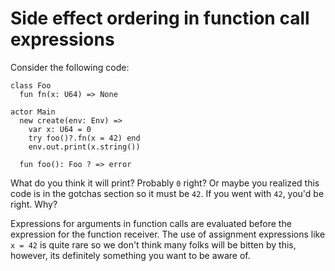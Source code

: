 # Side effect ordering in function call expressions

Consider the following code:

```pony
class Foo
  fun fn(x: U64) => None

actor Main
  new create(env: Env) =>
    var x: U64 = 0
    try foo()?.fn(x = 42) end
    env.out.print(x.string())

  fun foo(): Foo ? => error
```

What do you think it will print? Probably `0` right? Or maybe you realized this code is in the gotchas section so it must be `42`. If you went with `42`, you'd be right. Why?

Expressions for arguments in function calls  are evaluated before the expression for the function receiver. The use of assignment expressions like `x = 42` is quite rare so we don't think many folks will be bitten by this, however, its definitely something you want to be aware of.
